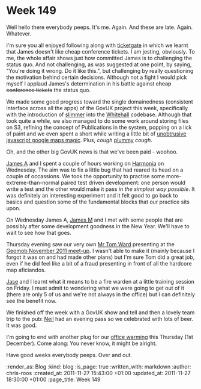 Week 149
========

Well hello there everybody peeps.  It's me.  Again.  And these are late.  Again.  Whatever.

I'm sure you all enjoyed following along with [ticketgate](http://interblah.net/ticketgate) in which we learnt that James doesn't like cheap conference tickets.  I am jesting, obviously.  To me, the whole affair shows just how committed James is to challenging the status quo.  And not challenging, as was suggested at one point, by saying, "You're doing it wrong. Do it like this.", but challenging by really questioning the motivation behind certain decisions.  Although not a fight I would pick myself I applaud James's determination in his battle against <strike>cheap conference tickets</strike> the status quo.

We made some good progress toward the single domainedness (consistent interface across all the apps) of the GovUK project this week, specifically with the introduction of [slimmer](https://github.com/alphagov/slimmer) into the [Whitehall](https://github.com/alphagov/whitehall) codebase.  Although that took quite a while, we also managed to do some work around storing files on S3, refining the concept of Publications in the system, popping on a lick of paint and we even spent a short while writing a little bit of [unobtrusive javascript google maps magic](https://github.com/alphagov/whitehall/commit/40c4255bc628eedafdea3ae32a24153d4abedbb6).  Plus, *cough* [plummy](https://github.com/alphagov/whitehall/commit/103ed13cf4688e2887c79e9b13d26742b6aa2af6) *cough*.

Oh, and the other big GovUK news is that we've been paid - woohoo.

[James A](http://interblah.net/) and I spent a couple of hours working on [Harmonia](https://github.com/freerange/harmonia) on Wednesday.  The aim was to fix a little bug that had reared its head on a couple of occassions.  We took the opportunity to practise some more-extreme-than-normal paired test driven development: one person would write a test and the other would make it pass *in the simplest way possible*.  It was definitely an interesting experiment and it felt good to go back to basics and question some of the fundamental blocks that our practice sits upon.

On Wednesday James A, [James M](http://jamesmead.org/) and I met with some people that are possibly after some development goodness in the New Year.  We'll have to wait to see how that goes.

Thursday evening saw our very own [Mr Tom Ward](http://tomafro.net/) presenting at the [Geomob November 2011 meet-up](http://lanyrd.com/2011/geomob-november/).  I wasn't able to make it (mainly because I forgot it was on and had made other plans) but I'm sure Tom did a great job, even if he did feel like a bit of a fraud presenting in front of all the hardcore map aficiandos.

[Jase](http://jasoncale.com/) and I learnt what it means to be a fire warden at a little training session on Friday.  I must admit to wondering what we were going to get out of it (there are only 5 of us and we're not always in the office) but I can definitely see the benefit now.

We finished off the week with a GovUK show and tell and then a lovely team trip to the pub: [Neil](https://twitter.com/#!/neillyneil/) had an evening pass so we celebrated with lots of beer.  It was good.

I'm going to end with another plug for our [office warming](/officewarming) this Thursday (1st December).  Come along: You never know, it might be alright.

Have good weeks everybody peeps.  Over and out.

:render_as: Blog
:kind: blog
:is_page: true
:written_with: markdown
:author: chris-roos
:created_at: 2011-11-27 15:43:00 +01:00
:updated_at: 2011-11-27 18:30:00 +01:00
:page_title: Week 149
